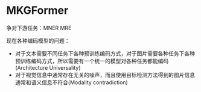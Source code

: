 # MKGFormer

争对下游任务：MNER MRE 

现在各种编码模型的问题：

+ 对于文本需要不同任务下各种预训练编码方式，对于图片需要各种任务下各种预训练编码方式，所以需要有一个统一的模型对各种任务都能编码(Architecture Universality)
+ 对于视觉信息中通常存在无关的噪声，而且使用目标检测方法得到的图片信息通常和语义信息不符合(Modality contradiction)

